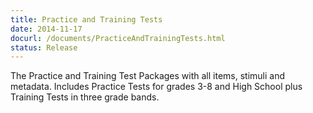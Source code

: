 ```yaml
---
title: Practice and Training Tests
date: 2014-11-17
docurl: /documents/PracticeAndTrainingTests.html
status: Release
---
```

The Practice and Training Test Packages with all items, stimuli and metadata. Includes Practice Tests for grades 3-8 and High School plus Training Tests in three grade bands.
